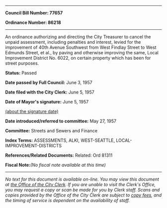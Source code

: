 

********

**Council Bill Number: 77657**
   
**Ordinance Number: 86218**
********

 An ordinance authorizing and directing the City Treasurer to cancel the unpaid assessment, including penalties and interest, levied for the improvement of 40th Avenue Southwest from West Findlay Street to West Edmunds Street, et al., by paving and otherwise improving the same, Local Improvement District No. 6022, on certain property which has been for street purposes.

**Status:** Passed
   
**Date passed by Full Council:** June 3, 1957
   
**Date filed with the City Clerk:** June 5, 1957
   
**Date of Mayor's signature:** June 5, 1957
   
[(about the signature date)](/~public/approvaldate.htm)
   
   
   
**Date introduced/referred to committee:** May 27, 1957
   
**Committee:** Streets and Sewers and Finance
   
   
**Index Terms:** ASSESSMENTS, ALKI, WEST-SEATTLE, LOCAL-IMPROVEMENT-DISTRICTS

**References/Related Documents:** Related: Ord 81311

**Fiscal Note:**_(No fiscal note available at this time)_
********

_No text for this document is available on-line. You may view this document at [the Office of the City Clerk](http://www.seattle.gov/leg/clerk/contactUs.htm). If you are unable to visit the Clerk's Office, you may request a copy or scan be made for you by Clerk staff. Scans and copies provided by the Office of the City Clerk are subject to [copy fees](http://clerk.seattle.gov/~public/clerkfees.htm), and the timing of service is dependent on the availability of staff._

